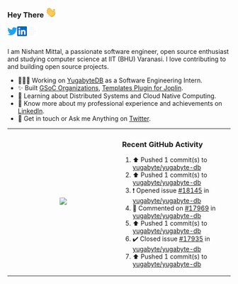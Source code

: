 ### Hey There <img src="./assets/wave.gif" width="25px">
<a href="http://urls.nishantwrp.com/github-to-twitter" target="_blank">
  <img align="left" alt="Nishant's Twitter" width="22px" src="./assets/twitter.svg" />
</a>
<a href="http://urls.nishantwrp.com/github-to-linkedin" target="_blank">
  <img align="left" alt="Nishant's LinkedIn" width="22px" src="./assets/linkedin.svg" />
</a>
<a href="http://urls.nishantwrp.com/github-to-site" target="_blank">
  <img align="left" alt="Nishant's Site" width="22px" src="./assets/globe.svg" />
</a>
<br /><br />

I am Nishant Mittal, a passionate software engineer, open source enthusiast and studying computer science at IIT (BHU) Varanasi. I love contributing to and building open source projects.

- 👨🏽‍💻 Working on [YugabyteDB](https://www.github.com/yugabyte) as a Software Engineering Intern.
- ✨ Built [GSoC Organizations](https://www.gsocorganizations.dev/), [Templates Plugin for Joplin](https://github.com/joplin/plugin-templates).
- 🌱 Learning about Distributed Systems and Cloud Native Computing.
- 🚀 Know more about my professional experience and achievements on [LinkedIn](http://urls.nishantwrp.com/github-to-linkedin).
- 💬 Get in touch or Ask me Anything on [Twitter](http://urls.nishantwrp.com/github-to-twitter).

<table><tr>
<td valign="center" width="50%"><div align="center">

<a href="http://urls.nishantwrp.com/github-to-twitter"><img src="https://gtce.itsvg.in/api?username=nishantwrp&theme=transparent&response=true&border=false&time=true&icon=default" style="height:100%"/></a>

</div></td>

<td valign="top" width="50%">

### Recent GitHub Activity
<!--RECENT_ACTIVITY:start-->
1. ⬆️ Pushed 1 commit(s) to [yugabyte/yugabyte-db](https://github.com/yugabyte/yugabyte-db)<br>
2. ⬆️ Pushed 1 commit(s) to [yugabyte/yugabyte-db](https://github.com/yugabyte/yugabyte-db)<br>
3. ❗️ Opened issue [#18145](https://github.com/yugabyte/yugabyte-db/issues/18145) in [yugabyte/yugabyte-db](https://github.com/yugabyte/yugabyte-db)<br>
4. 💬 Commented on [#17969](https://github.com/yugabyte/yugabyte-db/issues/17969#issuecomment-1623007312) in [yugabyte/yugabyte-db](https://github.com/yugabyte/yugabyte-db)<br>
5. ⬆️ Pushed 1 commit(s) to [yugabyte/yugabyte-db](https://github.com/yugabyte/yugabyte-db)<br>
6. ✔️ Closed issue [#17935](https://github.com/yugabyte/yugabyte-db/issues/17935) in [yugabyte/yugabyte-db](https://github.com/yugabyte/yugabyte-db)<br>
7. ⬆️ Pushed 1 commit(s) to [yugabyte/yugabyte-db](https://github.com/yugabyte/yugabyte-db)<br>
<!--RECENT_ACTIVITY:end-->

</td>
</tr></table>
